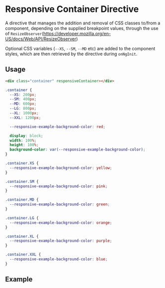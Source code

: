 # Responsive Container Directive

A directive that manages the addition and removal of CSS classes to/from a component, depending on the supplied breakpoint values, through the use of `ResizeObserver`(https://developer.mozilla.org/en-US/docs/Web/API/ResizeObserver)

Optional CSS variables (`--XS`, `--SM`, `--MD` etc) are added to the component styles, which are then retrieved by the directive during `onNgInit`.

## Usage

```html
<div class="container" responsiveContainer></div>
```

```css
.container {
  --XS: 200px;
  --SM: 400px;
  --MD: 600px;
  --LG: 800px;
  --XL: 1000px;
  --XXL: 1200px;

  --responsive-example-background-color: red;

  display: block;
  width: 100%;
  height: 100%;
  background-color: var(--responsive-example-background-color);
}

.container.XS {
  --responsive-example-background-color: yellow;
}

.container.SM {
  --responsive-example-background-color: pink;
}

.container.MD {
  --responsive-example-background-color: green;
}

.container.LG {
  --responsive-example-background-color: orange;
}

.container.XL {
  --responsive-example-background-color: purple;
}

.container.XXL {
  --responsive-example-background-color: blue;
}
```

## Example
